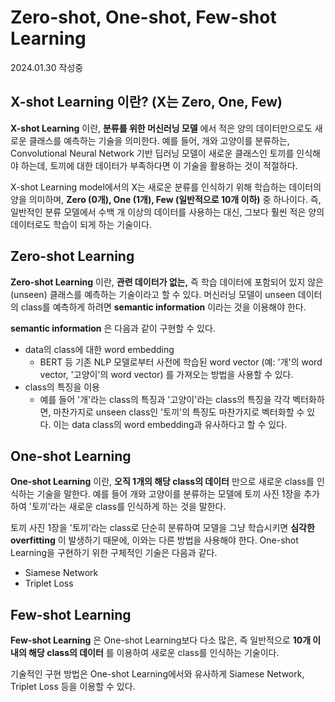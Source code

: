 # Zero-shot, One-shot, Few-shot Learning

2024.01.30 작성중

## X-shot Learning 이란? (X는 Zero, One, Few)
**X-shot Learning** 이란, **분류를 위한 머신러닝 모델** 에서 적은 양의 데이터만으로도 새로운 클래스를 예측하는 기술을 의미한다. 예를 들어, 개와 고양이를 분류하는, Convolutional Neural Network 기반 딥러닝 모델이 새로운 클래스인 토끼를 인식해야 하는데, 토끼에 대한 데이터가 부족하다면 이 기술을 활용하는 것이 적절하다.

X-shot Learning model에서의 X는 새로운 분류를 인식하기 위해 학습하는 데이터의 양을 의미하며, **Zero (0개), One (1개), Few (일반적으로 10개 이하)** 중 하나이다. 즉, 일반적인 분류 모델에서 수백 개 이상의 데이터를 사용하는 대신, 그보다 훨씬 적은 양의 데이터로도 학습이 되게 하는 기술이다.

## Zero-shot Learning
**Zero-shot Learning** 이란, **관련 데이터가 없는,** 즉 학습 데이터에 포함되어 있지 않은 (unseen) 클래스를 예측하는 기술이라고 할 수 있다. 머신러닝 모델이 unseen 데이터의 class를 예측하게 하려면 **semantic information** 이라는 것을 이용해야 한다.

**semantic information** 은 다음과 같이 구현할 수 있다.
* data의 class에 대한 word embedding
  * BERT 등 기존 NLP 모델로부터 사전에 학습된 word vector (예: '개'의 word vector, '고양이'의 word vector) 를 가져오는 방법을 사용할 수 있다.
* class의 특징을 이용
  * 예를 들어 '개'라는 class의 특징과 '고양이'라는 class의 특징을 각각 벡터화하면, 마찬가지로 unseen class인 '토끼'의 특징도 마찬가지로 벡터화할 수 있다. 이는 data class의 word embedding과 유사하다고 할 수 있다.

## One-shot Learning
**One-shot Learning** 이란, **오직 1개의 해당 class의 데이터** 만으로 새로운 class를 인식하는 기술을 말한다. 예를 들어 개와 고양이를 분류하는 모델에 토끼 사진 1장을 추가하여 '토끼'라는 새로운 class를 인식하게 하는 것을 말한다.

토끼 사진 1장을 '토끼'라는 class로 단순히 분류하여 모델을 그냥 학습시키면 **심각한 overfitting** 이 발생하기 때문에, 이와는 다른 방법을 사용해야 한다. One-shot Learning을 구현하기 위한 구체적인 기술은 다음과 같다.
* Siamese Network
* Triplet Loss

## Few-shot Learning
**Few-shot Learning** 은 One-shot Learning보다 다소 많은, 즉 일반적으로 **10개 이내의 해당 class의 데이터** 를 이용하여 새로운 class를 인식하는 기술이다.

기술적인 구현 방법은 One-shot Learning에서와 유사하게 Siamese Network, Triplet Loss 등을 이용할 수 있다.